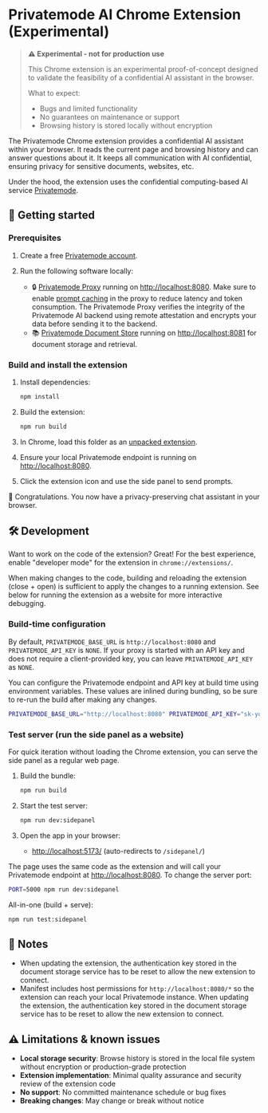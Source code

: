 # Privatemode AI Chrome Extension (Experimental)

> **⚠️ Experimental - not for production use**
>
> This Chrome extension is an experimental proof-of-concept designed to validate the feasibility of a confidential AI assistant in the browser. 
>
> What to expect:
> - Bugs and limited functionality
> - No guarantees on maintenance or support
> - Browsing history is stored locally without encryption

The Privatemode Chrome extension provides a confidential AI assistant within your browser. It reads the current page and browsing history and can answer questions about it. It keeps all communication with AI confidential, ensuring privacy for sensitive documents, websites, etc. 

Under the hood, the extension uses the confidential computing-based AI service [Privatemode](https://www.privatemode.ai/).

## 🚀 Getting started

### Prerequisites

1. Create a free [Privatemode account](https://portal.privatemode.ai/sign-in/create). 

2. Run the following software locally: 

    - 🔒 [Privatemode Proxy](https://docs.privatemode.ai/guides/proxy-configuration) running on <http://localhost:8080>. Make sure to enable [prompt caching](https://docs.privatemode.ai/guides/proxy-configuration#prompt-caching) in the proxy to reduce latency and token consumption. The Privatemode Proxy verifies the integrity of the Privatemode AI backend using remote attestation and encrypts your data before sending it to the backend.  
    - 📚 [Privatemode Document Store](https://github.com/edgelesssys/privatemode-document-store-demo) running on <http://localhost:8081> for document storage and retrieval.

### Build and install the extension


1. Install dependencies:

    ```sh
    npm install
    ```

2. Build the extension:

    ```sh
    npm run build
    ```

3. In Chrome, load this folder as an [unpacked extension](https://developer.chrome.com/docs/extensions/mv3/getstarted/development-basics/#load-unpacked).
4. Ensure your local Privatemode endpoint is running on <http://localhost:8080>.
5. Click the extension icon and use the side panel to send prompts.

🎉 Congratulations. You now have a privacy-preserving chat assistant in your browser.

## 🛠️ Development

Want to work on the code of the extension? Great! For the best experience, enable "developer mode" for the extension in `chrome://extensions/`.

When making changes to the code, building and reloading the extension (close + open) is sufficient to apply the changes to a running extension. See below for running the extension as a website for more interactive debugging.

### Build-time configuration

By default, `PRIVATEMODE_BASE_URL` is `http://localhost:8080` and `PRIVATEMODE_API_KEY` is `NONE`. If your proxy is started with an API key and does not require a client-provided key, you can leave `PRIVATEMODE_API_KEY` as `NONE`.

You can configure the Privatemode endpoint and API key at build time using environment variables. These values are inlined during bundling, so be sure to re-run the build after making any changes.

```sh
PRIVATEMODE_BASE_URL="http://localhost:8080" PRIVATEMODE_API_KEY="sk-your-key" npm run build
```

### Test server (run the side panel as a website)

For quick iteration without loading the Chrome extension, you can serve the side panel as a regular web page.

1. Build the bundle:

    ```sh
    npm run build
    ```

2. Start the test server:

    ```sh
    npm run dev:sidepanel
    ```

3. Open the app in your browser:

    - <http://localhost:5173/> (auto-redirects to `/sidepanel/`)

The page uses the same code as the extension and will call your Privatemode endpoint at <http://localhost:8080>. To change the server port:

```sh
PORT=5000 npm run dev:sidepanel
```

All-in-one (build + serve):

```sh
npm run test:sidepanel
```

## 📝 Notes

* When updating the extension, the authentication key stored in the document storage service has to be reset to allow the new extension to connect.
* Manifest includes host permissions for `http://localhost:8080/*` so the extension can reach your local Privatemode instance.
When updating the extension, the authentication key stored in the document storage service has to be reset to allow the new extension to connect.

## ⚠️ Limitations & known issues

- **Local storage security**: Browse history is stored in the local file system without encryption or production-grade protection
- **Extension implementation**: Minimal quality assurance and security review of the extension code
- **No support**: No committed maintenance schedule or bug fixes
- **Breaking changes**: May change or break without notice
